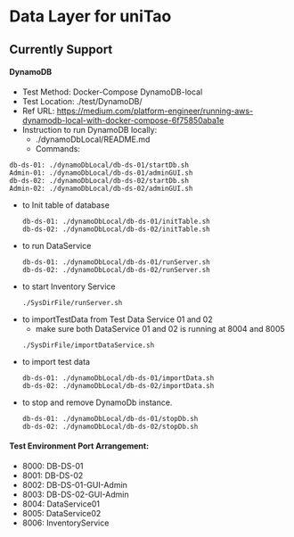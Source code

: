 # Data Layer for uniTao

## Currently Support

#### DynamoDB
 - Test Method: Docker-Compose DynamoDB-local
 - Test Location: ./test/DynamoDB/
 - Ref URL: https://medium.com/platform-engineer/running-aws-dynamodb-local-with-docker-compose-6f75850aba1e
 - Instruction to run DynamoDB locally:
   - ./dynamoDbLocal/README.md
   - Commands:
  ```
  db-ds-01: ./dynamoDbLocal/db-ds-01/startDb.sh
  Admin-01: ./dynamoDbLocal/db-ds-01/adminGUI.sh
  db-ds-02: ./dynamoDbLocal/db-ds-02/startDb.sh
  Admin-02: ./dynamoDbLocal/db-ds-02/adminGUI.sh
  ```
- to Init table of database
  ```
  db-ds-01: ./dynamoDbLocal/db-ds-01/initTable.sh
  db-ds-02: ./dynamoDbLocal/db-ds-02/initTable.sh
  ```
- to run DataService
  ```
  db-ds-01: ./dynamoDbLocal/db-ds-01/runServer.sh
  db-ds-02: ./dynamoDbLocal/db-ds-02/runServer.sh
  ```
- to start Inventory Service
  ```
  ./SysDirFile/runServer.sh
  ```
- to importTestData from Test Data Service 01 and 02
  - make sure both DataService 01 and 02 is running at 8004 and 8005
  ```
  ./SysDirFile/importDataService.sh
  ```
- to import test data
  ```
  db-ds-01: ./dynamoDbLocal/db-ds-01/importData.sh
  db-ds-02: ./dynamoDbLocal/db-ds-02/importData.sh
  ```
- to stop and remove DynamoDb instance.
  ```
  db-ds-01: ./dynamoDbLocal/db-ds-01/stopDb.sh
  db-ds-02: ./dynamoDbLocal/db-ds-02/stopDb.sh
  ```
#### Test Environment Port Arrangement:
 - 8000:    DB-DS-01
 - 8001:    DB-DS-02
 - 8002:    DB-DS-01-GUI-Admin
 - 8003:    DB-DS-02-GUI-Admin
 - 8004:    DataService01
 - 8005:    DataService02
 - 8006:    InventoryService